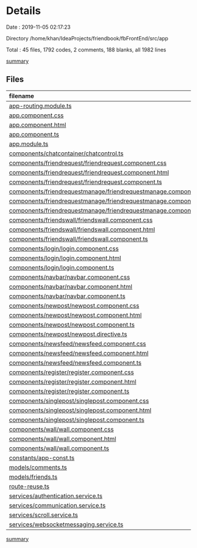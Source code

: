 # Details

Date : 2019-11-05 02:17:23

Directory /home/khan/IdeaProjects/friendbook/fbFrontEnd/src/app

Total : 45 files,  1792 codes, 2 comments, 188 blanks, all 1982 lines

[summary](results.md)

## Files
| filename | language | code | comment | blank | total |
| :--- | :--- | ---: | ---: | ---: | ---: |
| [app-routing.module.ts](file:///home/khan/IdeaProjects/friendbook/fbFrontEnd/src/app/app-routing.module.ts) | TypeScript | 26 | 0 | 4 | 30 |
| [app.component.css](file:///home/khan/IdeaProjects/friendbook/fbFrontEnd/src/app/app.component.css) | CSS | 0 | 0 | 1 | 1 |
| [app.component.html](file:///home/khan/IdeaProjects/friendbook/fbFrontEnd/src/app/app.component.html) | HTML | 7 | 0 | 0 | 7 |
| [app.component.ts](file:///home/khan/IdeaProjects/friendbook/fbFrontEnd/src/app/app.component.ts) | TypeScript | 50 | 0 | 5 | 55 |
| [app.module.ts](file:///home/khan/IdeaProjects/friendbook/fbFrontEnd/src/app/app.module.ts) | TypeScript | 65 | 0 | 3 | 68 |
| [components/chatcontainer/chatcontrol.ts](file:///home/khan/IdeaProjects/friendbook/fbFrontEnd/src/app/components/chatcontainer/chatcontrol.ts) | TypeScript | 139 | 1 | 13 | 153 |
| [components/friendrequest/friendrequest.component.css](file:///home/khan/IdeaProjects/friendbook/fbFrontEnd/src/app/components/friendrequest/friendrequest.component.css) | CSS | 28 | 0 | 4 | 32 |
| [components/friendrequest/friendrequest.component.html](file:///home/khan/IdeaProjects/friendbook/fbFrontEnd/src/app/components/friendrequest/friendrequest.component.html) | HTML | 12 | 0 | 0 | 12 |
| [components/friendrequest/friendrequest.component.ts](file:///home/khan/IdeaProjects/friendbook/fbFrontEnd/src/app/components/friendrequest/friendrequest.component.ts) | TypeScript | 43 | 0 | 4 | 47 |
| [components/friendrequestmanage/friendrequestmanage.component.css](file:///home/khan/IdeaProjects/friendbook/fbFrontEnd/src/app/components/friendrequestmanage/friendrequestmanage.component.css) | CSS | 32 | 0 | 5 | 37 |
| [components/friendrequestmanage/friendrequestmanage.component.html](file:///home/khan/IdeaProjects/friendbook/fbFrontEnd/src/app/components/friendrequestmanage/friendrequestmanage.component.html) | HTML | 16 | 0 | 0 | 16 |
| [components/friendrequestmanage/friendrequestmanage.component.ts](file:///home/khan/IdeaProjects/friendbook/fbFrontEnd/src/app/components/friendrequestmanage/friendrequestmanage.component.ts) | TypeScript | 37 | 0 | 5 | 42 |
| [components/friendswall/friendswall.component.css](file:///home/khan/IdeaProjects/friendbook/fbFrontEnd/src/app/components/friendswall/friendswall.component.css) | CSS | 10 | 0 | 1 | 11 |
| [components/friendswall/friendswall.component.html](file:///home/khan/IdeaProjects/friendbook/fbFrontEnd/src/app/components/friendswall/friendswall.component.html) | HTML | 6 | 0 | 1 | 7 |
| [components/friendswall/friendswall.component.ts](file:///home/khan/IdeaProjects/friendbook/fbFrontEnd/src/app/components/friendswall/friendswall.component.ts) | TypeScript | 47 | 0 | 4 | 51 |
| [components/login/login.component.css](file:///home/khan/IdeaProjects/friendbook/fbFrontEnd/src/app/components/login/login.component.css) | CSS | 32 | 0 | 5 | 37 |
| [components/login/login.component.html](file:///home/khan/IdeaProjects/friendbook/fbFrontEnd/src/app/components/login/login.component.html) | HTML | 36 | 0 | 0 | 36 |
| [components/login/login.component.ts](file:///home/khan/IdeaProjects/friendbook/fbFrontEnd/src/app/components/login/login.component.ts) | TypeScript | 110 | 0 | 3 | 113 |
| [components/navbar/navbar.component.css](file:///home/khan/IdeaProjects/friendbook/fbFrontEnd/src/app/components/navbar/navbar.component.css) | CSS | 57 | 0 | 6 | 63 |
| [components/navbar/navbar.component.html](file:///home/khan/IdeaProjects/friendbook/fbFrontEnd/src/app/components/navbar/navbar.component.html) | HTML | 35 | 0 | 0 | 35 |
| [components/navbar/navbar.component.ts](file:///home/khan/IdeaProjects/friendbook/fbFrontEnd/src/app/components/navbar/navbar.component.ts) | TypeScript | 149 | 1 | 14 | 164 |
| [components/newpost/newpost.component.css](file:///home/khan/IdeaProjects/friendbook/fbFrontEnd/src/app/components/newpost/newpost.component.css) | CSS | 78 | 0 | 12 | 90 |
| [components/newpost/newpost.component.html](file:///home/khan/IdeaProjects/friendbook/fbFrontEnd/src/app/components/newpost/newpost.component.html) | HTML | 33 | 0 | 0 | 33 |
| [components/newpost/newpost.component.ts](file:///home/khan/IdeaProjects/friendbook/fbFrontEnd/src/app/components/newpost/newpost.component.ts) | TypeScript | 77 | 0 | 8 | 85 |
| [components/newpost/newpost.directive.ts](file:///home/khan/IdeaProjects/friendbook/fbFrontEnd/src/app/components/newpost/newpost.directive.ts) | TypeScript | 8 | 0 | 2 | 10 |
| [components/newsfeed/newsfeed.component.css](file:///home/khan/IdeaProjects/friendbook/fbFrontEnd/src/app/components/newsfeed/newsfeed.component.css) | CSS | 28 | 0 | 4 | 32 |
| [components/newsfeed/newsfeed.component.html](file:///home/khan/IdeaProjects/friendbook/fbFrontEnd/src/app/components/newsfeed/newsfeed.component.html) | HTML | 18 | 0 | 0 | 18 |
| [components/newsfeed/newsfeed.component.ts](file:///home/khan/IdeaProjects/friendbook/fbFrontEnd/src/app/components/newsfeed/newsfeed.component.ts) | TypeScript | 66 | 0 | 8 | 74 |
| [components/register/register.component.css](file:///home/khan/IdeaProjects/friendbook/fbFrontEnd/src/app/components/register/register.component.css) | CSS | 0 | 0 | 1 | 1 |
| [components/register/register.component.html](file:///home/khan/IdeaProjects/friendbook/fbFrontEnd/src/app/components/register/register.component.html) | HTML | 63 | 0 | 0 | 63 |
| [components/register/register.component.ts](file:///home/khan/IdeaProjects/friendbook/fbFrontEnd/src/app/components/register/register.component.ts) | TypeScript | 13 | 0 | 6 | 19 |
| [components/singlepost/singlepost.component.css](file:///home/khan/IdeaProjects/friendbook/fbFrontEnd/src/app/components/singlepost/singlepost.component.css) | CSS | 7 | 0 | 0 | 7 |
| [components/singlepost/singlepost.component.html](file:///home/khan/IdeaProjects/friendbook/fbFrontEnd/src/app/components/singlepost/singlepost.component.html) | HTML | 3 | 0 | 0 | 3 |
| [components/singlepost/singlepost.component.ts](file:///home/khan/IdeaProjects/friendbook/fbFrontEnd/src/app/components/singlepost/singlepost.component.ts) | TypeScript | 38 | 0 | 4 | 42 |
| [components/wall/wall.component.css](file:///home/khan/IdeaProjects/friendbook/fbFrontEnd/src/app/components/wall/wall.component.css) | CSS | 55 | 0 | 6 | 61 |
| [components/wall/wall.component.html](file:///home/khan/IdeaProjects/friendbook/fbFrontEnd/src/app/components/wall/wall.component.html) | HTML | 12 | 0 | 0 | 12 |
| [components/wall/wall.component.ts](file:///home/khan/IdeaProjects/friendbook/fbFrontEnd/src/app/components/wall/wall.component.ts) | TypeScript | 80 | 0 | 8 | 88 |
| [constants/app-const.ts](file:///home/khan/IdeaProjects/friendbook/fbFrontEnd/src/app/constants/app-const.ts) | TypeScript | 4 | 0 | 0 | 4 |
| [models/comments.ts](file:///home/khan/IdeaProjects/friendbook/fbFrontEnd/src/app/models/comments.ts) | TypeScript | 7 | 0 | 0 | 7 |
| [models/friends.ts](file:///home/khan/IdeaProjects/friendbook/fbFrontEnd/src/app/models/friends.ts) | TypeScript | 6 | 0 | 0 | 6 |
| [route-reuse.ts](file:///home/khan/IdeaProjects/friendbook/fbFrontEnd/src/app/route-reuse.ts) | TypeScript | 40 | 0 | 7 | 47 |
| [services/authentication.service.ts](file:///home/khan/IdeaProjects/friendbook/fbFrontEnd/src/app/services/authentication.service.ts) | TypeScript | 23 | 0 | 5 | 28 |
| [services/communication.service.ts](file:///home/khan/IdeaProjects/friendbook/fbFrontEnd/src/app/services/communication.service.ts) | TypeScript | 105 | 0 | 19 | 124 |
| [services/scroll.service.ts](file:///home/khan/IdeaProjects/friendbook/fbFrontEnd/src/app/services/scroll.service.ts) | TypeScript | 19 | 0 | 6 | 25 |
| [services/websocketmessaging.service.ts](file:///home/khan/IdeaProjects/friendbook/fbFrontEnd/src/app/services/websocketmessaging.service.ts) | TypeScript | 72 | 0 | 14 | 86 |

[summary](results.md)